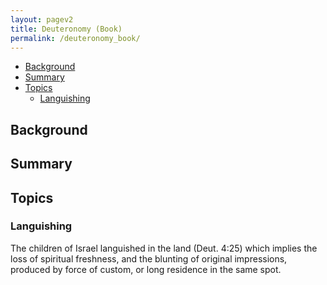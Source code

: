 ```yaml
---
layout: pagev2
title: Deuteronomy (Book)
permalink: /deuteronomy_book/
---
```

- [Background](#background)
- [Summary](#summary)
- [Topics](#topics)
  - [Languishing](#languishing)

## Background

## Summary

## Topics

### Languishing

The children of Israel languished in the land (Deut. 4:25) which implies the loss of spiritual freshness, and the blunting of original impressions, produced by force of custom, or long residence in the same spot.
